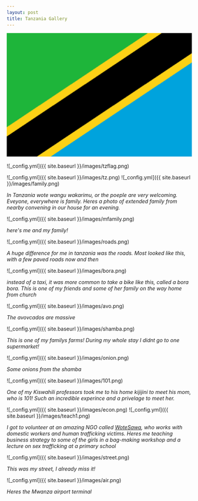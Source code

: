 ```yaml
---
layout: post
title: Tanzania Gallery
---
```

<img title="Tanzanian FLag" alt="Alt text" src="/images/tzflag.png" width="750" height="auto">

![_config.yml]({{ site.baseurl }}/images/tzflag.png)

![_config.yml]({{ site.baseurl }}/images/tz.png)
![_config.yml]({{ site.baseurl }}/images/family.png)

*In Tanzania wote wangu wakarimu, or the poeple are very welcoming. Eveyone, everywhere is family. Heres a photo of extended family from nearby convening in our house for an evening.*

![_config.yml]({{ site.baseurl }}/images/mfamily.png)

*here's me and my family!*

![_config.yml]({{ site.baseurl }}/images/roads.png)

*A huge difference for me in tanzania was the roads. Most looked like this, with a few paved roads now and then*

![_config.yml]({{ site.baseurl }}/images/bora.png)

*instead of a taxi, it was more common to take a bike like this, called a bora bora. This is one of my friends and some of her family on the way home from church*

![_config.yml]({{ site.baseurl }}/images/avo.png)

*The avovcados are massive*

![_config.yml]({{ site.baseurl }}/images/shamba.png)

*This is one of my familys farms! During my whole stay I didnt go to one supermarket!*

![_config.yml]({{ site.baseurl }}/images/onion.png)

*Some onions from the shamba*

![_config.yml]({{ site.baseurl }}/images/101.png)

*One of my Kiswahili professors took me to his home kijijini to meet his mom, who is 101! Such an incredible experince and a privelage to meet her.*

![_config.yml]({{ site.baseurl }}/images/econ.png)
![_config.yml]({{ site.baseurl }}/images/teach1.png)

*I got to volunteer at an amazing NGO called [WoteSawa](https://wotesawa.or.tz/), who works with domestic workers and human trafficking victims. Heres me teaching business strategy to some of the girls in a bag-making workshop and a lecture on sex trafficking at a primary school*

![_config.yml]({{ site.baseurl }}/images/street.png)

*This was my street, I already miss it!*

![_config.yml]({{ site.baseurl }}/images/air.png)

*Heres the Mwanza airport terminal*



